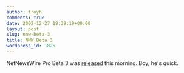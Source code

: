 ```yaml
---
author: troyh
comments: true
date: 2002-12-27 18:39:19+00:00
layout: post
slug: nnw-beta-3
title: NNW Beta 3
wordpress_id: 1825
---
```


NetNewsWire Pro Beta 3 was [released](http://ranchero.com/software/netnewswire/probeta/) this morning. Boy, he's quick.
